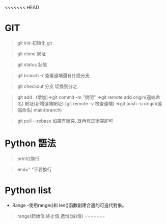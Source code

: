 <<<<<<< HEAD
# GIT
>git init-初始化 git

> git clone 網址

>git status 狀態

>git branch -r 查看遠端還有什麼分支

>git checkout 分支 切換到分之

> git add . (增加)=>git commit -m "說明" =>git remote add origin(遠端命名) 網址(新增遠端網址) (git remote -v 檢查遠端)
=>git push -u origin(遠端命名) main(branch)

>git pull --rebase 如果有衝突, 就再修正衝突即可

# Python 語法
>print()換行

>end=" "不要換行
# Python list
* Range -使用range()和 len()函數創建合適的可迭代對象。
>range(起始值,終止值,遞增(減)值)
=======
